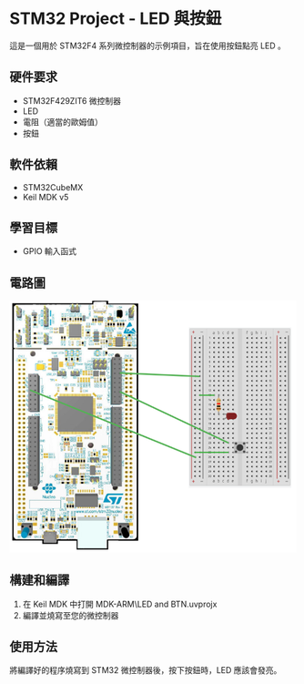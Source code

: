 # STM32 Project - LED 與按鈕

這是一個用於 STM32F4 系列微控制器的示例項目，旨在使用按鈕點亮 LED 。

## 硬件要求

- STM32F429ZIT6 微控制器
- LED
- 電阻（適當的歐姆值）
- 按鈕

## 軟件依賴

- STM32CubeMX
- Keil MDK v5

## 學習目標

- GPIO 輸入函式

## 電路圖

![STM32 Board](images/stm32.png)

## 構建和編譯

1. 在 Keil MDK 中打開 MDK-ARM\LED and BTN.uvprojx
2. 編譯並燒寫至您的微控制器

## 使用方法

將編譯好的程序燒寫到 STM32 微控制器後，按下按鈕時，LED 應該會發亮。
